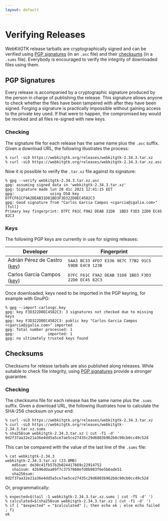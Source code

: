 ```yaml
---
layout: default
---
```


# Verifying Releases

WebKitGTK release tarballs are cryptographically signed and can be verified
using [PGP signatures](#pgp-signatures) (in an `.asc` file) and their
[checksums](#checksums) (in a `.sums` file). Everybody is encouraged to verify
the integrity of downloaded files using them.

## PGP Signatures

Every release is accompanied by a cryptographic signature produced by the
person in charge of publishing the release. This signature allows anyone to
check whether the files have been tampered with after they have been signed.
Forging a signature is practically impossible without gaining access to the
private key used. If that were to happen, the compromised key would be revoked
and all files re-signed with new keys.


### Checking

The signature file for each release has the same name plus the `.asc` suffix.
Given a download URL, the following illustrates the process:

```
% curl -sLO https://webkitgtk.org/releases/webkitgtk-2.34.3.tar.xz
% curl -sLO https://webkitgtk.org/releases/webkitgtk-2.34.3.tar.xz.asc
```

Now it is possible to verify the `.tar.xz` file against its signature:

```
% gpg --verify webkitgtk-2.34.3.tar.xz.asc
gpg: assuming signed data in 'webkitgtk-2.34.3.tar.xz'
gpg: Signature made lun 20 dic 2021 12:41:15 EET
gpg:                using DSA key D7FCF61CF9A2DEAB31D81BD3F3D322D0EC4582C3
gpg: Good signature from "Carlos Garcia Campos <cgarcia@igalia.com>" [full]
Primary key fingerprint: D7FC F61C F9A2 DEAB 31D8  1BD3 F3D3 22D0 EC45 82C3
```

### Keys

The following PGP keys are currently in use for signing releases:

<table>
  <thead>
    <tr><th>Developer</th><th>Fingerprint</th></tr>
  </thead>
    <tr>
      <td>Adrián Pérez de Castro (<a href="aperez.key">key</a>)</td>
      <td><tt>5AA3 BC33 4FD7 E336 9E7C  77B2 91C5 59DB E4C9 123B</tt></td>
    </tr>
    <tr>
      <td>Carlos García Campos (<a href="carlosgc.key">key</a>)</td>
      <td><tt>D7FC F61C F9A2 DEAB 31D8  1BD3 F3D3 22D0 EC45 82C3</tt></td>
    </tr>
  <tbody>
  </tbody>
</table>


Once downloaded, keys need to be imported in the PGP keyring, for example with
GnuPG:

```
% gpg --import carlosgc.key
gpg: key F3D322D0EC4582C3: 3 signatures not checked due to missing keys
gpg: key F3D322D0EC4582C3: public key "Carlos Garcia Campos <cgarcia@igalia.com>" imported
gpg: Total number processed: 1
gpg:               imported: 1
gpg: no ultimately trusted keys found
```


## Checksums

Checksums for release tarballs are also published along releases. While
suitable to check file integrity, using [PGP signatures](#pgp-signatures)
provide a stronger guarantee.

### Checking

The checksums file for each release has the same name plus the `.sums` suffix.
Given a download URL, the following illustrates how to calculate the SHA-256
checksum on your end:

```
% curl -sLO https://webkitgtk.org/releases/webkitgtk-2.34.3.tar.xz
% curl -sLO https://webkitgtk.org/releases/webkitgtk-2.34.3.tar.xz.sums
% sha256sum webkitgtk-2.34.3.tar.xz | cut -f1 -d' '
0d2f37aa32e21a36e4dd5a5ce7ae5ce27435c29d6803b962b8c90cb0cc49c52d
```

This can be compared with the value of the last line of the `.sums` file:

```
% cat webkitgtk-2.34.3
webkitgtk-2.34.3.tar.xz (23.8MB)
   md5sum: de30c41fb57b2b024417669c22914752
   sha1sum: 42b96ddaa89f7c3757860efd0b983f6e5b6ade51
   sha256sum: 0d2f37aa32e21a36e4dd5a5ce7ae5ce27435c29d6803b962b8c90cb0cc49c52d
```

Or, programmatically:

```
% expected=$(tail -1 webkitgtk-2.34.3.tar.xz.sums | cut -f5 -d' ')
% calculated=$(sha256sum webkitgtk-2.34.3.tar.xz | cut -f1 -d' ')
% if [ "$expected" = "$calculated" ]; then echo ok ; else echo failed ; fi
ok
```
